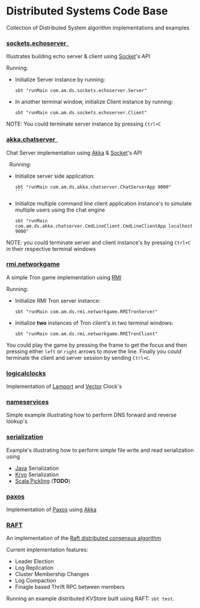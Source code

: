 # Distributed Systems Code Base

Collection of Distributed System algorithm implementations and examples

### [sockets.echoserver  ](src/main/scala/com/am/ds/sockets/echoserver)

Illustrates building echo server & client using
[Socket](http://docs.oracle.com/javase/7/docs/api/java/net/Socket.html)'s API

Running:

* Initialize Server instance by running:  

    ```
    sbt "runMain com.am.ds.sockets.echoserver.Server"       
    ```

* In another terminal window, initialize Client instance by running:  
 
    ```
    sbt "runMain com.am.ds.sockets.echoserver.Client" 
    ```

NOTE: You could terminate server instance by pressing `Ctrl+C`

### [akka.chatserver  ](src/main/scala/com/am/ds/akka/chatserver)

Chat Server implementation using [Akka](http://akka.io) &
[Socket](http://docs.oracle.com/javase/7/docs/api/java/net/Socket.html)'s API

  Running:  

* Initialize server side application:  

    ``` 
    sbt "runMain com.am.ds.akka.chatserver.ChatServerApp 9000" 
    ```  

* Initialize multiple command line client application instance's to simulate multiple users using
the chat engine  

    ``` 
    sbt "runMain com.am.ds.akka.chatserver.CmdLineClient.CmdLineClientApp localhost 9000" 
    ```

NOTE: you could terminate server and client instance's by pressing `Ctrl+C` in their respective
terminal windows

### [rmi.networkgame](src/main/scala/com/am/ds/rmi/networkgame)

A simple Tron game implementation using
[RMI](http://docs.oracle.com/javase/7/docs/api/java/rmi/package-summary.html)

Running:

* Initialize RMI Tron server instance:

    ```
    sbt "runMain com.am.ds.rmi.networkgame.RMITronServer"
    ```

* Initialize **two** instances of Tron client's in two terminal windows:

    ```
    sbt "runMain com.am.ds.rmi.networkgame.RMITronClient"
    ```

You could play the game by pressing the frame to get the focus and then pressing either `left` or
`right` arrows to move the line. Finally you could terminate the client and server session by
sending `Ctrl+C`.

### [logicalclocks](src/main/scala/com/am/ds/logicalclocks)

Implementation of [Lamport](http://en.wikipedia.org/wiki/Lamport_timestamps) and
[Vector](http://en.wikipedia.org/wiki/Vector_clock) Clock's

### [nameservices](src/main/scala/com/am/ds/nameservices)

Simple example illustrating how to perform DNS forward and reverse lookup's

### [serialization](src/main/scala/com/am/ds/serialization)

Example's illustrating how to perform simple file write and read serialization using

* [Java](http://docs.oracle.com/javase/tutorial/jndi/objects/serial.html) Serialization
* [Kryo](https://github.com/EsotericSoftware/kryo) Serialization
* [Scala Pickling](https://github.com/scala/pickling) (**TODO**)

### [paxos](src/main/scala/com/am/ds/paxos)

Implementation of [Paxos](http://en.wikipedia.org/wiki/Paxos_(computer_science)) using
[Akka](http://akka.io)

### [RAFT](src/main/scala/com/am/ds/raft)

An implementation of the [Raft distributed consensus algorithm](http://raftconsensus.github.io)

Current implementation features:

* Leader Election
* Log Replication
* Cluster Membership Changes
* Log Compaction
* Finagle based Thrift RPC between members

Running an example distributed KVStore built using RAFT: `sbt test`.